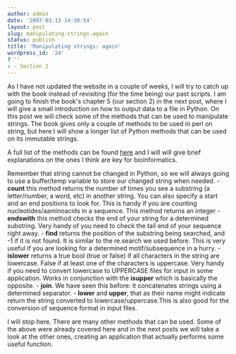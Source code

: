 ```yaml
---
author: admin
date: '2007-03-13 14:30:54'
layout: post
slug: manipulating-strings-again
status: publish
title: 'Manipulating strings: again'
wordpress_id: '24'
? ''
: - Section 2
---
```


As I have not updated the website in a couple of weeks, I will try to
catch up with the book instead of revisiting (for the time being) our
past scripts. I am going to finish the book's chapter 5 (our section 2)
in the next post, where I will give a small introduction on how to
output data to a file in Python. On this post we will check some of the
methods that can be used to manipulate strings. The book gives only a
couple of methods to be used in perl on string, but here I will show a
longer list of Python methods that can be used on its immutable strings.

A full list of the methods can be found
[here](http://docs.python.org/lib/string-methods.html) and I will will
give brief explanations on the ones I think are key for bioinformatics.

Remember that string cannot be changed in Python, so we will always
going to use a buffer/temp variable to store our changed string when
needed. - **count** this method returns the number of times you see a
substring (a letter/number, a word, etc) in another string. You can also
specify a start and an end positions to look for. This is handy if you
are counting nucleotides/aaminoacids in a sequence. This method returns
an integer - **endswith** this method checks the end of your string for
a determined substring. Very handy of you need to check the tail end of
your sequence right away. - **find** returns the position of the
substring being searched, and -1 if it is not found. It is similar to
the re.search we used before. This is very useful if you are looking for
a determined motif/subsequence in a hurry. - **islower** returns a true
bool (true or false) if all characters in the string are lowercase.
False if at least one of the characters is uppercase. Very handy if you
need to convert lowercase to UPPERCASE files for input in some
application. Works in conjunction with the **isupper** which is
basically the opposite. - **join**. We have seen this before: it
concatenates strings using a determined separator. - **lower** and
**upper**, that as their name might indicate return the string converted
to lowercase/uppercase.This is also good for the conversion of sequence
format in input files. 

I will stop here. There are many other methods
that can be used. Some of the above were already covered here and in the
next posts we will take a look at the other ones, creating an
application that actually performs some useful function.
